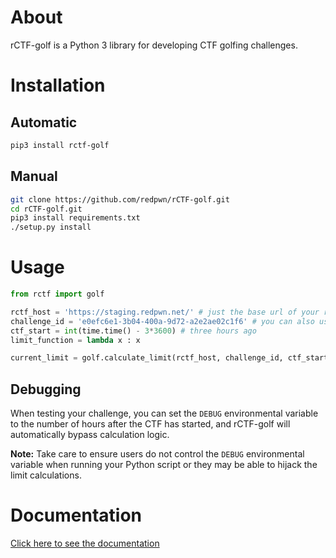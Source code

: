 # About

rCTF-golf is a Python 3 library for developing CTF golfing challenges.

# Installation

## Automatic

```sh
pip3 install rctf-golf
```

## Manual

```sh
git clone https://github.com/redpwn/rCTF-golf.git
cd rCTF-golf.git
pip3 install requirements.txt
./setup.py install
```

# Usage

```python
from rctf import golf

rctf_host = 'https://staging.redpwn.net/' # just the base url of your rCTF installation
challenge_id = 'e0efc6e1-3b04-400a-9d72-a2e2ae02c1f6' # you can also use the challenge name
ctf_start = int(time.time() - 3*3600) # three hours ago
limit_function = lambda x : x

current_limit = golf.calculate_limit(rctf_host, challenge_id, ctf_start, limit_function)
```

## Debugging

When testing your challenge, you can set the `DEBUG` environmental variable to the number of hours after the CTF has started, and rCTF-golf will automatically bypass calculation logic.

**Note:** Take care to ensure users do not control the `DEBUG` environmental variable when running your Python script or they may be able to hijack the limit calculations.

# Documentation

[Click here to see the documentation](rctf/golf/util.py)

